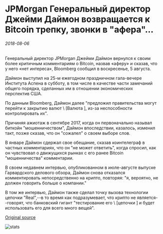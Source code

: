 # JPMorgan Генеральный директор Джейми Даймон возвращается к Bitcoin трепку, звонки в "афера"...

###### 2018-08-06

Генеральный директор JPMorgan Джейми Даймон вернулся к своим более критичным комментариям о Bitcoin, назвав «аферу» и сказав, что у него «нет интереса», Bloomberg сообщил в воскресенье, 5 августа.

Даймон выступил на 25-м ежегодном праздничном гала-вечере Института Аспена в субботу, в том числе в качестве части замечаний общего порядка, сделанных им в отношении экономических перспектив США.

По данным Bloomberg, Даймон далее "предложил правительства могут перейти к закрытию валют \ [Валюта \], из-за неспособности контролировать их".

Причиняя ажиотаж в сентябре 2017, когда он первоначально называл биткойн "мошенничеством", Даймон впоследствии, казалось, изменил такт, позже сказав, что он "сожалел" о своем выборе слов.

В январе Даймон сдержал свое обещание, сказав коинтелеграф в частных комментариях, что он "не может ответить", когда спросил, как он чувствовал о движущихся рынках с его ранее Bitcoin "мошенничества" комментарии.

В своем недавнем интервью, опубликованном в июле-августе выпуске Гарвардского делового обзора, Даймон снова отказался комментировать непосредственно на крипто, повторяя: "я, вероятно, не должен говорить больше о компании."

В том же интервью, Даймон также сделал точку вызова технологии цепочки "Real",--в то время как подразумевает, что крипто не является--говорят, что банковский гигант "тестирование его \ [цепочки \] и будет использовать его для всего много вещей".

[Original source](https://cointelegraph.com/news/jpmorgan-ceo-jamie-dimon-returns-to-bitcoin-bashing-calls-cryptocurrency-a-scam)

![stats](https://c.statcounter.com/11760860/0/a89fa40b/1/ "stats")
